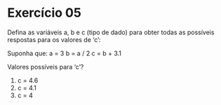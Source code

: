 # Exercício 05

Defina as variáveis a, b e c (tipo de dado) para obter todas as possíveis respostas para
os valores de ‘c’:

Suponha que:
a = 3
b = a / 2
c = b + 3.1

Valores possíveis para ‘c’?
1. c = 4.6
2. c = 4.1
3. c = 4
